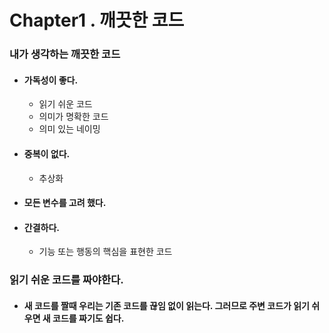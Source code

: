 Chapter1 . 깨끗한 코드 
=======================
### 내가 생각하는 깨끗한 코드

- #### 가독성이 좋다.
  - 읽기 쉬운 코드
  - 의미가 명확한 코드
  - 의미 있는 네이밍
- #### 중복이 없다.
  - 추상화 
- #### 모든 변수를 고려 했다.
- #### 간결하다.
  - 기능 또는 행동의 핵심을 표현한 코드
  
### 읽기 쉬운 코드를 짜야한다.
- #### 새 코드를 짤때 우리는 기존 코드를 __끊임 없이__ 읽는다. 그러므로 주변 코드가 읽기 쉬우면 새 코드를 짜기도 쉽다.
